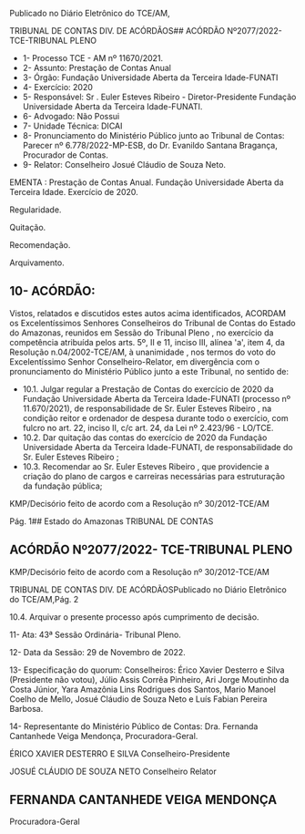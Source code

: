 Publicado  no  Diário  Eletrônico do TCE/AM,

TRIBUNAL DE CONTAS DIV. DE ACÓRDÃOS## ACÓRDÃO Nº2077/2022- TCE-TRIBUNAL PLENO

- 1- Processo TCE - AM nº 11670/2021.
- 2- Assunto: Prestação de Contas Anual
- 3- Órgão: Fundação Universidade Aberta da Terceira Idade-FUNATI
- 4- Exercício: 2020
- 5- Responsável: Sr . Euler Esteves Ribeiro - Diretor-Presidente Fundação Universidade Aberta da Terceira Idade-FUNATI.
- 6- Advogado: Não Possui
- 7- Unidade Técnica: DICAI
- 8- Pronunciamento  do  Ministério  Público  junto  ao  Tribunal  de  Contas: Parecer  nº 6.778/2022-MP-ESB, do Dr. Evanildo Santana Bragança, Procurador de Contas.
- 9- Relator: Conselheiro Josué Cláudio de Souza Neto.

EMENTA : Prestação  de  Contas  Anual.  Fundação Universidade Aberta da Terceira Idade. Exercício de 2020.

Regularidade.

Quitação.

Recomendação.

Arquivamento.

## 10-  ACÓRDÃO:

Vistos, relatados e discutidos estes autos acima identificados, ACORDAM os Excelentíssimos Senhores Conselheiros do Tribunal de Contas do Estado do Amazonas, reunidos em Sessão do Tribunal Pleno , no exercício da competência atribuída pelos arts. 5º, II e 11, inciso III, alínea 'a', item 4, da Resolução n.04/2002-TCE/AM, à unanimidade , nos termos do voto do Excelentíssimo Senhor Conselheiro-Relator, em divergência com o pronunciamento do Ministério Público junto a este Tribunal, no sentido de:

- 10.1. Julgar  regular a Prestação  de  Contas  do  exercício  de  2020  da Fundação Universidade Aberta da Terceira Idade-FUNATI (processo nº 11.670/2021),  de  responsabilidade  de Sr.  Euler  Esteves  Ribeiro , na condição reitor  e  ordenador  de  despesa  durante  todo  o  exercício, com fulcro no art. 22, inciso II, c/c art. 24, da Lei nº 2.423/96 - LO/TCE.
- 10.2. Dar quitação das contas do exercício de 2020 da Fundação Universidade Aberta da Terceira Idade-FUNATI, de responsabilidade do Sr. Euler Esteves Ribeiro ;
- 10.3. Recomendar ao Sr. Euler  Esteves Ribeiro , que  providencie  a  criação do  plano  de  cargos  e  carreiras  necessárias  para  estruturação  da fundação pública;

KMP/Decisório feito de acordo com a Resolução nº 30/2012-TCE/AM

Pág. 1## Estado do Amazonas TRIBUNAL DE CONTAS

## ACÓRDÃO Nº2077/2022- TCE-TRIBUNAL PLENO

KMP/Decisório feito de acordo com a Resolução nº 30/2012-TCE/AM

TRIBUNAL DE CONTAS DIV. DE ACÓRDÃOSPublicado  no  Diário  Eletrônico do TCE/AM,Pág. 2

10.4. Arquivar o presente processo após cumprimento de decisão.

11-  Ata: 43ª Sessão Ordinária- Tribunal Pleno.

12-  Data da Sessão: 29 de Novembro de 2022.

13-  Especificação do quorum: Conselheiros: Érico Xavier Desterro e Silva (Presidente não  votou),  Júlio  Assis  Corrêa  Pinheiro,  Ari  Jorge  Moutinho  da  Costa  Júnior,  Yara Amazônia Lins Rodrigues dos Santos, Mario Manoel Coelho de Mello, Josué Cláudio de Souza Neto e Luís Fabian Pereira Barbosa.

14-  Representante do Ministério Público de Contas: Dra. Fernanda Cantanhede Veiga Mendonça, Procuradora-Geral.

ÉRICO XAVIER DESTERRO E SILVA Conselheiro-Presidente

JOSUÉ CLÁUDIO DE SOUZA NETO Conselheiro Relator

## FERNANDA CANTANHEDE VEIGA MENDONÇA

Procuradora-Geral